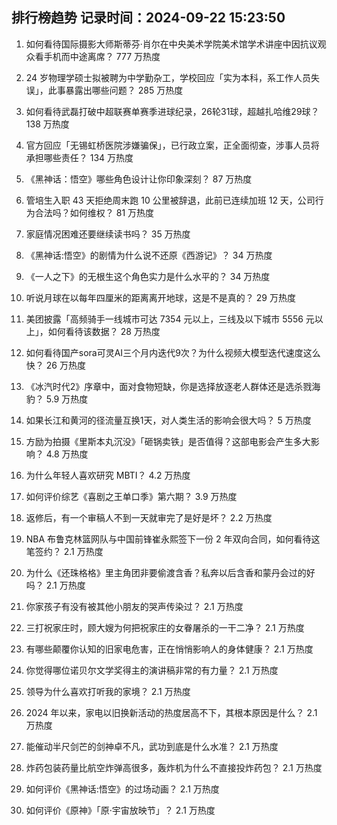 
## 排行榜趋势 记录时间：2024-09-22 15:23:50
  
  1. 如何看待国际摄影大师斯蒂芬·肖尔在中央美术学院美术馆学术讲座中因抗议观众看手机而中途离席？ 777 万热度
    
  2. 24 岁物理学硕士拟被聘为中学勤杂工，学校回应「实为本科，系工作人员失误」，此事暴露出哪些问题？ 285 万热度
    
  3. 如何看待武磊打破中超联赛单赛季进球纪录，26轮31球，超越扎哈维29球？ 138 万热度
    
  4. 官方回应「无锡虹桥医院涉嫌骗保」，已行政立案，正全面彻查，涉事人员将承担哪些责任？ 134 万热度
    
  5. 《黑神话：悟空》哪些角色设计让你印象深刻？ 87 万热度
    
  6. 管培生入职 43 天拒绝周末跑 10 公里被辞退，此前已连续加班 12 天，公司行为合法吗？如何维权？ 81 万热度
    
  7. 家庭情况困难还要继续读书吗？ 35 万热度
    
  8. 《黑神话:悟空》的剧情为什么说不还原《西游记》？ 34 万热度
    
  9. 《一人之下》的无根生这个角色实力是什么水平的？ 34 万热度
    
  10. 听说月球在以每年四厘米的距离离开地球，这是不是真的？ 29 万热度
    
  11. 美团披露「高频骑手一线城市可达 7354 元以上，三线及以下城市 5556 元以上」，如何看待该数据？ 28 万热度
    
  12. 如何看待国产sora可灵AI三个月内迭代9次？为什么视频大模型迭代速度这么快？ 26 万热度
    
  13. 《冰汽时代2》序章中，面对食物短缺，你是选择放逐老人群体还是选杀戮海豹？ 5.9 万热度
    
  14. 如果长江和黄河的径流量互换1天，对人类生活的影响会很大吗？ 5 万热度
    
  15. 方励为拍摄《里斯本丸沉没》「砸锅卖铁」是否值得？这部电影会产生多大影响？ 4.8 万热度
    
  16. 为什么年轻人喜欢研究 MBTI？ 4.2 万热度
    
  17. 如何评价综艺《喜剧之王单口季》第六期？ 3.9 万热度
    
  18. 返修后，有一个审稿人不到一天就审完了是好是坏？ 2.2 万热度
    
  19. NBA 布鲁克林篮网队与中国前锋崔永熙签下一份 2 年双向合同，如何看待这笔签约？ 2.1 万热度
    
  20. 为什么《还珠格格》里主角团非要偷渡含香？私奔以后含香和蒙丹会过的好吗？ 2.1 万热度
    
  21. 你家孩子有没有被其他小朋友的哭声传染过？ 2.1 万热度
    
  22. 三打祝家庄时，顾大嫂为何把祝家庄的女眷屠杀的一干二净？ 2.1 万热度
    
  23. 有哪些颠覆你认知的旧家电危害，正在悄悄影响人的身体健康？ 2.1 万热度
    
  24. 你觉得哪位诺贝尔文学奖得主的演讲稿非常的有力量？ 2.1 万热度
    
  25. 领导为什么喜欢打听我的家境？ 2.1 万热度
    
  26. 2024 年以来，家电以旧换新活动的热度居高不下，其根本原因是什么？ 2.1 万热度
    
  27. 能催动半尺剑芒的剑神卓不凡，武功到底是什么水准？ 2.1 万热度
    
  28. 炸药包装药量比航空炸弹高很多，轰炸机为什么不直接投炸药包？ 2.1 万热度
    
  29. 如何评价《黑神话:悟空》的过场动画？ 2.1 万热度
    
  30. 如何评价《原神》「原·宇宙放映节」？ 2.1 万热度
    